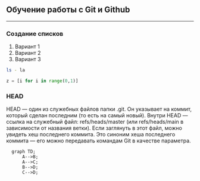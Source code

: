 ## Обучение работы с Git и Github

---


### Создание списков 
1. Вариант 1
2. Вариант 2
3. Вариант 3

```bash
ls - la
```

```Python
z = [i for i in range(0,1)]
```

### HEAD
HEAD — один из служебных файлов папки .git. Он указывает на коммит, который сделан последним (то есть на самый новый). Внутри HEAD — ссылка на служебный файл: refs/heads/master (или refs/heads/main в зависимости от названия ветки). Если заглянуть в этот файл, можно увидеть хеш последнего коммита. Это синоним хеша последнего коммита — его можно передавать командам Git в качестве параметра.

```mermaid
  graph TD;
      A-->B;
      A-->C;
      B-->D;
      C-->D;
```